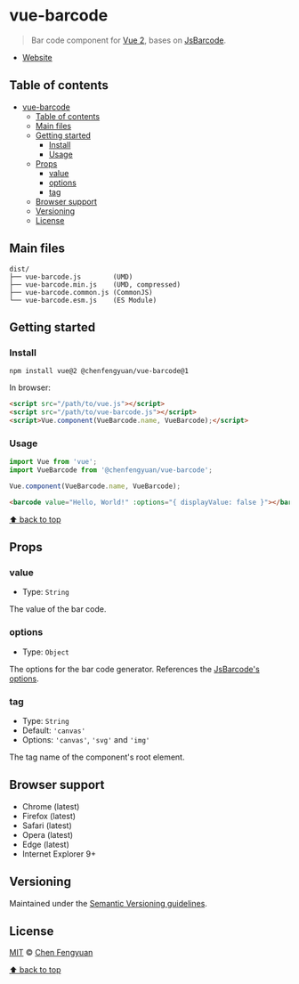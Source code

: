 # vue-barcode

> Bar code component for [Vue 2](https://v2.vuejs.org/), bases on [JsBarcode](https://github.com/lindell/JsBarcode).

- [Website](https://fengyuanchen.github.io/vue-barcode)

## Table of contents

- [vue-barcode](#vue-barcode)
  - [Table of contents](#table-of-contents)
  - [Main files](#main-files)
  - [Getting started](#getting-started)
    - [Install](#install)
    - [Usage](#usage)
  - [Props](#props)
    - [value](#value)
    - [options](#options)
    - [tag](#tag)
  - [Browser support](#browser-support)
  - [Versioning](#versioning)
  - [License](#license)

## Main files

```text
dist/
├── vue-barcode.js        (UMD)
├── vue-barcode.min.js    (UMD, compressed)
├── vue-barcode.common.js (CommonJS)
└── vue-barcode.esm.js    (ES Module)
```

## Getting started

### Install

```shell
npm install vue@2 @chenfengyuan/vue-barcode@1
```

In browser:

```html
<script src="/path/to/vue.js"></script>
<script src="/path/to/vue-barcode.js"></script>
<script>Vue.component(VueBarcode.name, VueBarcode);</script>
```

### Usage

```js
import Vue from 'vue';
import VueBarcode from '@chenfengyuan/vue-barcode';

Vue.component(VueBarcode.name, VueBarcode);
```

```html
<barcode value="Hello, World!" :options="{ displayValue: false }"></barcode>
```

[⬆ back to top](#table-of-contents)

## Props

### value

- Type: `String`

The value of the bar code.

### options

- Type: `Object`

The options for the bar code generator. References the [JsBarcode's options](https://github.com/lindell/JsBarcode#options).

### tag

- Type: `String`
- Default: `'canvas'`
- Options: `'canvas'`, `'svg'` and `'img'`

The tag name of the component's root element.

## Browser support

- Chrome (latest)
- Firefox (latest)
- Safari (latest)
- Opera (latest)
- Edge (latest)
- Internet Explorer 9+

## Versioning

Maintained under the [Semantic Versioning guidelines](https://semver.org/).

## License

[MIT](https://opensource.org/licenses/MIT) © [Chen Fengyuan](https://chenfengyuan.com/)

[⬆ back to top](#table-of-contents)
